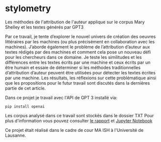 # stylometry
Les méthodes de l'attribution de l'auteur applique sur le corpus Mary Shelley et les textes générés par GPT3

Par ce travail, je tente d’explorer le nouvel univers de création des oeuvres
littéraires par les machines (ou plus précisément en collaboration avec les machines).
J’aborde également le problème de l’attribution d’auteur aux textes
rédigés par des machines et comment cela pose un nouveau défi pour les chercheurs
dans ce domaine. Je teste les similitudes et les différences entre les textes
écrits par une machine et ceux écrits par un être humain et essaie de déterminer
si les méthodes traditionnelles d’attribution d’auteur peuvent être utilisées pour
détecter les textes écrites par une machine. Les résultats, les réflexions sur cette
problématique ainsi que les propositions pour le futur travail sont discutés dans
la dernières partie de cet article.

Dans ce projet je travail avec l'API de GPT 3 installé via:

```
pip install openai
```

Les corpus analysé dans ce travail sont stockés dans le dossier TXT
Pour plus d'information vous pouvez consulter <a href = "https://github.com/NoxuuLab/stylometry/blob/main/Nouveau_Frankenstein_GPT3.pdf">le rapport</a> et <a href = "https://github.com/NoxuuLab/stylometry/blob/main/stylometry.ipynb"> Jupyter Notebook </a>

Ce projet était réalisé dans le cadre de cour MA ISH à l'Université de Lausanne. 
